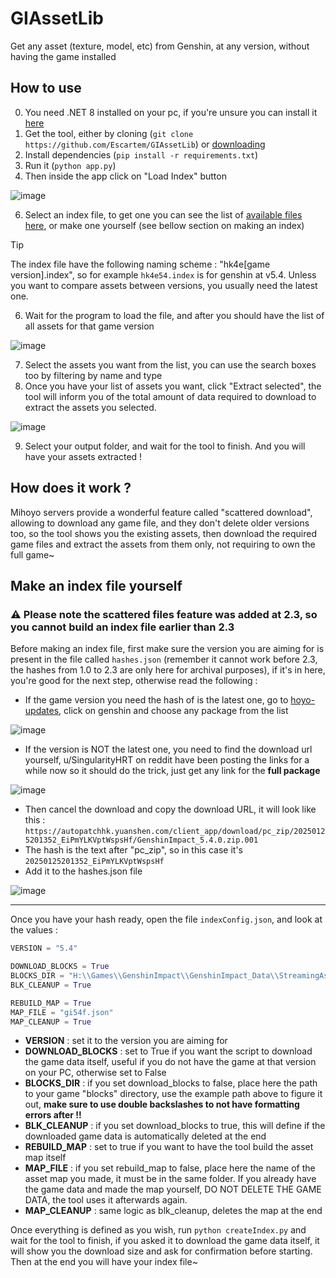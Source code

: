 # GIAssetLib
Get any asset (texture, model, etc) from Genshin, at any version, without having the game installed

## How to use

0. You need .NET 8 installed on your pc, if you're unsure you can install it [here](https://aka.ms/dotnet-core-applaunch?missing_runtime=true&arch=x64&rid=win-x64&os=win10&apphost_version=8.0.13)
1. Get the tool, either by cloning (`git clone https://github.com/Escartem/GIAssetLib`) or [downloading](https://github.com/Escartem/GIAssetLib/archive/refs/heads/master.zip)
2. Install dependencies (`pip install -r requirements.txt`)
3. Run it (`python app.py`)
4. Then inside the app click on "Load Index" button
   
![image](https://github.com/user-attachments/assets/523f7775-b1b5-446e-a202-648fe31dddc7)

6. Select an index file, to get one you can see the list of [available files here](https://github.com/Escartem/GIAssetLibIndexes/tree/master), or make one yourself (see bellow section on making an index)
> [!TIP] 
> The index file have the following naming scheme : "hk4e[game version].index", so for example `hk4e54.index` is for genshin at v5.4. Unless you want to compare assets between versions, you usually need the latest one.
6. Wait for the program to load the file, and after you should have the list of all assets for that game version

![image](https://github.com/user-attachments/assets/3a3039fb-dcc8-456d-ad1e-b74701cc6704)

7. Select the assets you want from the list, you can use the search boxes too by filtering by name and type
8. Once you have your list of assets you want, click "Extract selected", the tool will inform you of the total amount of data required to download to extract the assets you selected.

![image](https://github.com/user-attachments/assets/16f23ecd-f9af-480e-90c8-e1f592fbb9f6)

9. Select your output folder, and wait for the tool to finish. And you will have your assets extracted !

## How does it work ?

Mihoyo servers provide a wonderful feature called "scattered download", allowing to download any game file, and they don't delete older versions too, so the tool shows you the existing assets, then download the required game files and extract the assets from them only, not requiring to own the full game~

## Make an index file yourself

### ⚠️ Please note the scattered files feature was added at 2.3, so you cannot build an index file earlier than 2.3

Before making an index file, first make sure the version you are aiming for is present in the file called `hashes.json` (remember it cannot work before 2.3, the hashes from 1.0 to 2.3 are only here for archival purposes), if it's in here, you're good for the next step, otherwise read the following :
- If the game version you need the hash of is the latest one, go to [hoyo-updates](https://hoyo-updates.vercel.app/), click on genshin and choose any package from the list

![image](https://github.com/user-attachments/assets/c6d6e464-6dad-43eb-a222-7fde93dc44d8)

- If the version is NOT the latest one, you need to find the download url yourself, u/SingularityHRT on reddit have been posting the links for a while now so it should do the trick, just get any link for the __**full package**__

![image](https://github.com/user-attachments/assets/195cc763-4d4a-46c1-aa76-0a4fb8d8b81f)
  
- Then cancel the download and copy the download URL, it will look like this : `https://autopatchhk.yuanshen.com/client_app/download/pc_zip/20250125201352_EiPmYLKVptWspsHf/GenshinImpact_5.4.0.zip.001`
- The hash is the text after "pc_zip", so in this case it's `20250125201352_EiPmYLKVptWspsHf`
- Add it to the hashes.json file

![image](https://github.com/user-attachments/assets/940e7af5-e142-4e22-a153-e9446f46d2a6)

---

Once you have your hash ready, open the file `indexConfig.json`, and look at the values :

```py
VERSION = "5.4"

DOWNLOAD_BLOCKS = True
BLOCKS_DIR = "H:\\Games\\GenshinImpact\\GenshinImpact_Data\\StreamingAssets\\AssetBundles\\blocks"
BLK_CLEANUP = True

REBUILD_MAP = True
MAP_FILE = "gi54f.json"
MAP_CLEANUP = True
```

- **VERSION** : set it to the version you are aiming for
- **DOWNLOAD_BLOCKS** : set to True if you want the script to download the game data itself, useful if you do not have the game at that version on your PC, otherwise set to False
- **BLOCKS_DIR** : if you set download_blocks to false, place here the path to your game "blocks" directory, use the example path above to figure it out, **make sure to use double backslashes to not have formatting errors after !!**
- **BLK_CLEANUP** : if you set download_blocks to true, this will define if the downloaded game data is automatically deleted at the end
- **REBUILD_MAP** : set to true if you want to have the tool build the asset map itself
- **MAP_FILE** : if you set rebuild_map to false, place here the name of the asset map you made, it must be in the same folder. If you already have the game data and made the map yourself, DO NOT DELETE THE GAME DATA, the tool uses it afterwards again.
- **MAP_CLEANUP** : same logic as blk_cleanup, deletes the map at the end

Once everything is defined as you wish, run `python createIndex.py` and wait for the tool to finish, if you asked it to download the game data itself, it will show you the download size and ask for confirmation before starting. Then at the end you will have your index file~

